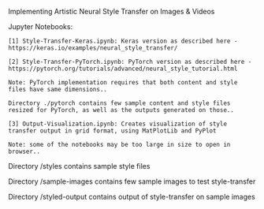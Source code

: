 
Implementing Artistic Neural Style Transfer on Images & Videos 

Jupyter Notebooks:

	[1] Style-Transfer-Keras.ipynb: Keras version as described here - https://keras.io/examples/neural_style_transfer/

	[2] Style-Transfer-PyTorch.ipynb: PyTorch version as described here - https://pytorch.org/tutorials/advanced/neural_style_tutorial.html

	Note: PyTorch implementation requires that both content and style files have same dimensions.. 

	Directory ./pytorch contains few sample content and style files resized for PyTorch, as well as the outputs generated on those..

	[3] Output-Visualization.ipynb: Creates visualization of style transfer output in grid format, using MatPlotLib and PyPlot

	Note: some of the notebooks may be too large in size to open in browser..

Directory /styles contains sample style files

Directory /sample-images contains few sample images to test style-transfer

Directory /styled-output contains output of style-transfer on sample images

